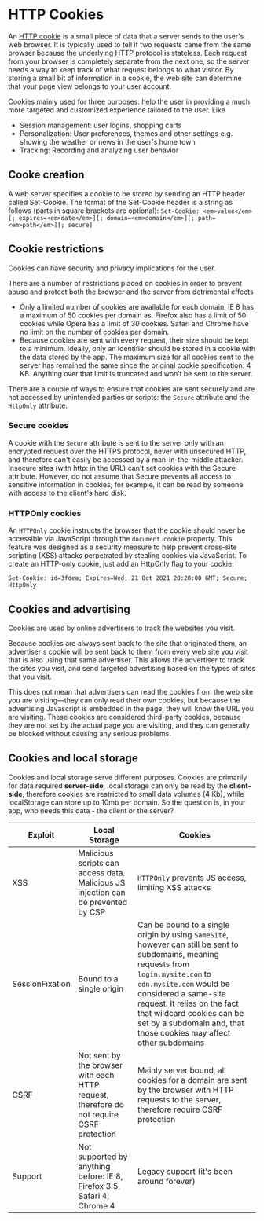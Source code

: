 # HTTP Cookies

An [HTTP cookie](https://developer.mozilla.org/en-US/docs/Web/HTTP/Cookies) is a small piece of data that a server sends to the user's web browser. It is typically used to tell if two requests came from the same browser because the underlying HTTP protocol is stateless. Each request from your browser is completely separate from the next one, so the server needs a way to keep track of what request belongs to what visitor. By storing a small bit of information in a cookie, the web site can determine that your page view belongs to your user account.

Cookies mainly used for three purposes: help the user in providing a much more targeted and customized experience tailored to the user. Like

* Session management: user logins, shopping carts
* Personalization: User preferences, themes and other settings e.g. showing the weather or news in the user's home town
* Tracking: Recording and analyzing user behavior

## Cooke creation

A web server specifies a cookie to be stored by sending an HTTP header called Set-Cookie. The format of the Set-Cookie header is a string as follows (parts in square brackets are optional):
`Set-Cookie: <em>value</em>[; expires=<em>date</em>][; domain=<em>domain</em>][; path=<em>path</em>][; secure]`

## Cookie restrictions

Cookies can have security and privacy implications for the user.

There are a number of restrictions placed on cookies in order to prevent abuse and protect both the browser and the server from detrimental effects

* Only a limited number of cookies are available for each domain. IE 8 has a maximum of 50 cookies per domain as. Firefox also has a limit of 50 cookies while Opera has a limit of 30 cookies. Safari and Chrome have no limit on the number of cookies per domain.
* Because cookies are sent with every request, their size should be kept to a minimum. Ideally, only an identifier should be stored in a cookie with the data stored by the app. The maximum size for all cookies sent to the server has remained the same since the original cookie specification: 4 KB. Anything over that limit is truncated and won’t be sent to the server.

There are a couple of ways to ensure that cookies are sent securely and are not accessed by unintended parties or scripts: the `Secure` attribute and the `HttpOnly` attribute.

### Secure cookies

A cookie with the `Secure` attribute is sent to the server only with an encrypted request over the HTTPS protocol, never with unsecured HTTP, and therefore can't easily be accessed by a man-in-the-middle attacker. Insecure sites (with http: in the URL) can't set cookies with the Secure attribute. However, do not assume that Secure prevents all access to sensitive information in cookies; for example, it can be read by someone with access to the client's hard disk.

### HTTPOnly cookies

An `HTTPOnly` cookie instructs the browser that the cookie should never be accessible via JavaScript through the `document.cookie` property. This feature was designed as a security measure to help prevent cross-site scripting (XSS) attacks perpetrated by stealing cookies via JavaScript. To create an HTTP-only cookie, just add an HttpOnly flag to your cookie:

`Set-Cookie: id=3fdea; Expires=Wed, 21 Oct 2021 20:28:00 GMT; Secure; HttpOnly`

## Cookies and advertising

Cookies are used by online advertisers to track the websites you visit.

Because cookies are always sent back to the site that originated them, an advertiser's cookie will be sent back to them from every web site you visit that is also using that same advertiser. This allows the advertiser to track the sites you visit, and send targeted advertising based on the types of sites that you visit.

This does not mean that advertisers can read the cookies from the web site you are visiting—they can only read their own cookies, but because the advertising Javascript is embedded in the page, they will know the URL you are visiting. These cookies are considered third-party cookies, because they are not set by the actual page you are visiting, and they can generally be blocked without causing any serious problems.

## Cookies and local storage

Cookies and local storage serve different purposes. Cookies are primarily for data required **server-side**, local storage can only be read by the **client-side**, therefore cookies are restricted to small data volumes (4 Kb), while localStorage can store up to 10mb per domain. So the question is, in your app, who needs this data - the client or the server?

| Exploit          | Local Storage                                                                     | Cookies |
| ---------------- | ----------------------------------------------------------------------------------|-------- |
| XSS              | Malicious scripts can access data. Malicious JS injection can be prevented by CSP | `HTTPOnly` prevents JS access, limiting XSS attacks |
| SessionFixation  | Bound to a single origin                                                          | Can be bound to a single origin by using `SameSite`, however can still be sent to subdomains, meaning requests from `login.mysite.com` to `cdn.mysite.com` would be considered a same-site request. It relies on the fact that wildcard cookies can be set by a subdomain and, that those cookies may affect other subdomains|
| CSRF             | Not sent by the browser with each HTTP request, therefore do not require CSRF protection | Mainly server bound, all cookies for a domain are sent by the browser with HTTP requests to the server, therefore require CSRF protection |
| Support          | Not supported by anything before: IE 8, Firefox 3.5, Safari 4, Chrome 4           | Legacy support (it's been around forever) |
